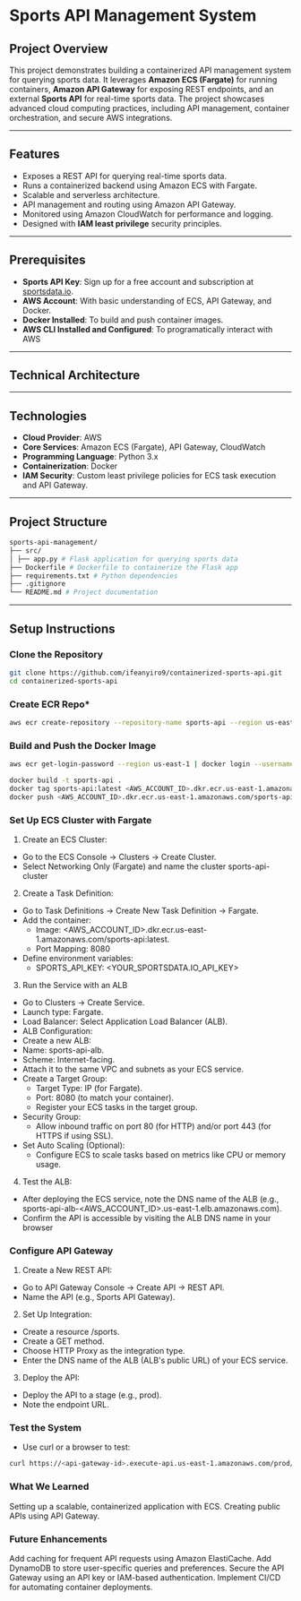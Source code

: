 # Sports API Management System

## **Project Overview**
This project demonstrates building a containerized API management system for querying sports data. It leverages **Amazon ECS (Fargate)** for running containers, **Amazon API Gateway** for exposing REST endpoints, and an external **Sports API** for real-time sports data. The project showcases advanced cloud computing practices, including API management, container orchestration, and secure AWS integrations.

---

## **Features**
- Exposes a REST API for querying real-time sports data.
- Runs a containerized backend using Amazon ECS with Fargate.
- Scalable and serverless architecture.
- API management and routing using Amazon API Gateway.
- Monitored using Amazon CloudWatch for performance and logging.
- Designed with **IAM least privilege** security principles.

---

## **Prerequisites**
- **Sports API Key**: Sign up for a free account and subscription at [sportsdata.io](https://sportsdata.io).
- **AWS Account**: With basic understanding of ECS, API Gateway, and Docker.
- **Docker Installed**: To build and push container images.
- **AWS CLI Installed and Configured**: To programatically interact with AWS

---

## **Technical Architecture**


---

## **Technologies**
- **Cloud Provider**: AWS
- **Core Services**: Amazon ECS (Fargate), API Gateway, CloudWatch
- **Programming Language**: Python 3.x
- **Containerization**: Docker
- **IAM Security**: Custom least privilege policies for ECS task execution and API Gateway.

---

## **Project Structure**

```bash
sports-api-management/
├── src/
│ ├── app.py # Flask application for querying sports data
├── Dockerfile # Dockerfile to containerize the Flask app
├── requirements.txt # Python dependencies
├── .gitignore
└── README.md # Project documentation
```

---

## **Setup Instructions**

### **Clone the Repository**
```bash
git clone https://github.com/ifeanyiro9/containerized-sports-api.git
cd containerized-sports-api
```
### **Create ECR Repo***
```bash
aws ecr create-repository --repository-name sports-api --region us-east-1
```

### **Build and Push the Docker Image**
```bash
aws ecr get-login-password --region us-east-1 | docker login --username AWS --password-stdin <AWS_ACCOUNT_ID>.dkr.ecr.us-east-1.amazonaws.com

docker build -t sports-api .
docker tag sports-api:latest <AWS_ACCOUNT_ID>.dkr.ecr.us-east-1.amazonaws.com/sports-api:latest
docker push <AWS_ACCOUNT_ID>.dkr.ecr.us-east-1.amazonaws.com/sports-api:latest
```

### **Set Up ECS Cluster with Fargate**
1. Create an ECS Cluster:
- Go to the ECS Console → Clusters → Create Cluster.
- Select Networking Only (Fargate) and name the cluster sports-api-cluster

2. Create a Task Definition:
- Go to Task Definitions → Create New Task Definition → Fargate.
- Add the container:
  - Image: <AWS_ACCOUNT_ID>.dkr.ecr.us-east-1.amazonaws.com/sports-api:latest.
  - Port Mapping: 8080
- Define environment variables:
  - SPORTS_API_KEY: <YOUR_SPORTSDATA.IO_API_KEY>
3. Run the Service with an ALB
- Go to Clusters → Create Service.
- Launch type: Fargate.
- Load Balancer: Select Application Load Balancer (ALB).
- ALB Configuration:
 - Create a new ALB:
 - Name: sports-api-alb.
 - Scheme: Internet-facing.
 - Attach it to the same VPC and subnets as your ECS service.
- Create a Target Group:
  - Target Type: IP (for Fargate).
  - Port: 8080 (to match your container).
  - Register your ECS tasks in the target group.
- Security Group:
  - Allow inbound traffic on port 80 (for HTTP) and/or port 443 (for HTTPS if using SSL).
- Set Auto Scaling (Optional):
  - Configure ECS to scale tasks based on metrics like CPU or memory usage.
4. Test the ALB:
- After deploying the ECS service, note the DNS name of the ALB (e.g., sports-api-alb-<AWS_ACCOUNT_ID>.us-east-1.elb.amazonaws.com).
- Confirm the API is accessible by visiting the ALB DNS name in your browser

### **Configure API Gateway**
1. Create a New REST API:
- Go to API Gateway Console → Create API → REST API.
- Name the API (e.g., Sports API Gateway).

2. Set Up Integration:
- Create a resource /sports.
- Create a GET method.
- Choose HTTP Proxy as the integration type.
- Enter the DNS name of the ALB (ALB's public URL) of your ECS service.

3. Deploy the API:
- Deploy the API to a stage (e.g., prod).
- Note the endpoint URL.

### **Test the System**
- Use curl or a browser to test:
```bash
curl https://<api-gateway-id>.execute-api.us-east-1.amazonaws.com/prod/sports
```

### **What We Learned**
Setting up a scalable, containerized application with ECS.
Creating public APIs using API Gateway.

### **Future Enhancements**
Add caching for frequent API requests using Amazon ElastiCache.
Add DynamoDB to store user-specific queries and preferences.
Secure the API Gateway using an API key or IAM-based authentication.
Implement CI/CD for automating container deployments.


